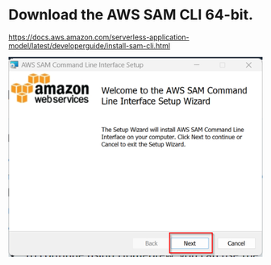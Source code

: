 # Download the AWS SAM CLI 64-bit.
https://docs.aws.amazon.com/serverless-application-model/latest/developerguide/install-sam-cli.html

![CLI](https://github.com/hakansuku/D1APACTraining/blob/main/images/Serverless/SAMCLI.png?raw=true)
